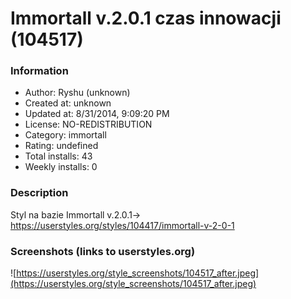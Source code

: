 # Immortall v.2.0.1 czas innowacji (104517)

### Information
- Author: Ryshu (unknown)
- Created at: unknown
- Updated at: 8/31/2014, 9:09:20 PM
- License: NO-REDISTRIBUTION
- Category: immortall
- Rating: undefined
- Total installs: 43
- Weekly installs: 0


### Description
Styl na bazie Immortall v.2.0.1-> https://userstyles.org/styles/104417/immortall-v-2-0-1


### Screenshots (links to userstyles.org)
![https://userstyles.org/style_screenshots/104517_after.jpeg](https://userstyles.org/style_screenshots/104517_after.jpeg)


